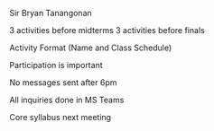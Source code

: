 Sir Bryan Tanangonan

3 activities before midterms
3 activities before finals


Activity Format (Name and Class Schedule)

Participation is important

No messages sent after 6pm

All inquiries done in MS Teams

Core syllabus next meeting
